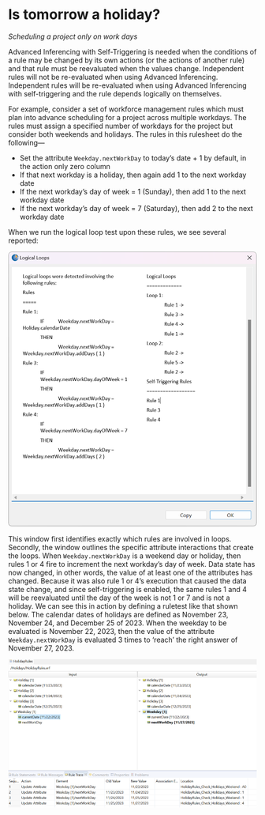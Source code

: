 # Is tomorrow a holiday?

_Scheduling a project only on work days_


Advanced Inferencing with Self-Triggering is needed when the conditions of a rule may be changed by its own actions (or the actions of another rule) and that rule must be reevaluated when the values change. Independent rules will not be re-evaluated when using Advanced Inferencing. Independent rules will be re-evaluated when using Advanced Inferencing with self-triggering and the rule depends logically on themselves.

For example, consider a set of workforce management rules which must plan into advance scheduling for a project across multiple workdays. The rules must assign a specified number of workdays for the project but consider both weekends and holidays. 
The rules in this rulesheet do the following—
- Set the attribute `Weekday.nextWorkDay` to today’s date + 1 by default, in the action only zero column
- If that next workday is a holiday, then again add 1 to the next workday date
- If the next workday’s day of week = 1 (Sunday), then add 1 to the next workday date
- If the next workday’s day of week = 7 (Saturday), then add 2 to the next workday date

When we run the logical loop test upon these rules, we see several reported:

![Alt text](images/workday_holiday_loops.png)

This window first identifies exactly which rules are involved in loops. Secondly, the window outlines the specific attribute interactions that create the loops.
When `Weekday.nextWorkDay` is a weekend day or holiday, then rules 1 or 4 fire to increment the next workday’s day of week. Data state has now changed, in other words, the value of at least one of the attributes has changed. 
Because it was also rule 1 or 4’s execution that caused the data state change, and since self-triggering is enabled, the same rules 1 and 4 will be reevaluated until the day of the week is not 1 or 7 and is not a holiday. 
We can see this in action by defining a ruletest like that shown below. The calendar dates of holidays are defined as November 23, November 24, and December 25 of 2023. When the weekday to be evaluated is November 22, 2023, then the value of the attribute `Weekday.nextWorkDay` is evaluated 3 times to ‘reach’ the right answer of November 27, 2023. 

 ![Alt text](images/workday_holidayTest.png)
